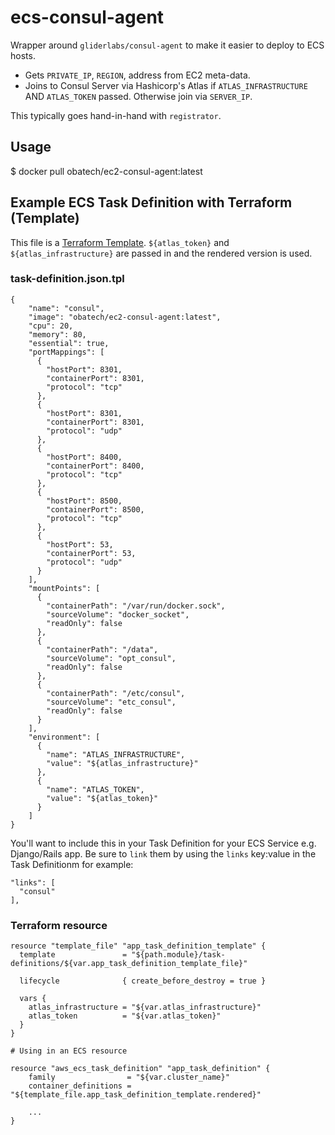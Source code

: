 # ecs-consul-agent

Wrapper around `gliderlabs/consul-agent` to make it easier to deploy to ECS hosts.

* Gets `PRIVATE_IP`, `REGION`,  address from EC2 meta-data.
* Joins to Consul Server via Hashicorp's Atlas if `ATLAS_INFRASTRUCTURE` AND `ATLAS_TOKEN` passed.
Otherwise join via `SERVER_IP`.

This typically goes hand-in-hand with `registrator`.

## Usage

  $ docker pull obatech/ec2-consul-agent:latest

## Example ECS Task Definition with Terraform (Template)

This file is a [Terraform Template](https://www.terraform.io/docs/providers/template/). `${atlas_token}` and `${atlas_infrastructure}` are passed in and the rendered version is used.

### task-definition.json.tpl

    {
        "name": "consul",
        "image": "obatech/ec2-consul-agent:latest",
        "cpu": 20,
        "memory": 80,
        "essential": true,
        "portMappings": [
          {
            "hostPort": 8301,
            "containerPort": 8301,
            "protocol": "tcp"
          },
          {
            "hostPort": 8301,
            "containerPort": 8301,
            "protocol": "udp"
          },
          {
            "hostPort": 8400,
            "containerPort": 8400,
            "protocol": "tcp"
          },
          {
            "hostPort": 8500,
            "containerPort": 8500,
            "protocol": "tcp"
          },
          {
            "hostPort": 53,
            "containerPort": 53,
            "protocol": "udp"
          }
        ],
        "mountPoints": [
          {
            "containerPath": "/var/run/docker.sock",
            "sourceVolume": "docker_socket",
            "readOnly": false
          },
          {
            "containerPath": "/data",
            "sourceVolume": "opt_consul",
            "readOnly": false
          },
          {
            "containerPath": "/etc/consul",
            "sourceVolume": "etc_consul",
            "readOnly": false
          }
        ],
        "environment": [
          {
            "name": "ATLAS_INFRASTRUCTURE",
            "value": "${atlas_infrastructure}"
          },
          {
            "name": "ATLAS_TOKEN",
            "value": "${atlas_token}"
          }
        ]
    }

You'll want to include this in your Task Definition for your ECS Service e.g. Django/Rails app.
Be sure to `link` them by using the `links` key:value in the Task Definitionm for example:

    "links": [
      "consul"
    ],

### Terraform resource

    resource "template_file" "app_task_definition_template" {
      template               = "${path.module}/task-definitions/${var.app_task_definition_template_file}"

      lifecycle              { create_before_destroy = true }

      vars {
        atlas_infrastructure = "${var.atlas_infrastructure}"
        atlas_token          = "${var.atlas_token}"
      }
    }

    # Using in an ECS resource

    resource "aws_ecs_task_definition" "app_task_definition" {
        family                = "${var.cluster_name}"
        container_definitions = "${template_file.app_task_definition_template.rendered}"

        ...
    }

